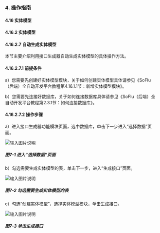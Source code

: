 ### 4. 操作指南

#### 4.16 实体模型

#### 4.16.2 实体模型

#### 4.16.2.7 自动生成实体模型

本节主要介绍利用接口生成器自动生成实体模型的具体操作方法。

#### 4.16.2.7.1 前提条件

a）您需要先创建好实体模型模块，关于如何创建实体模型具体请参见《SoFlu（后端）全自动开发平台教程第4.16.1.1节：新增实体模型模块》。

b）您需要先连接好数据库，关于如何连接数据库具体请参见《SoFlu（后端）全自动开发平台教程第2.3.1节：如何连接数据库》。

#### 4.16.2.7.2 操作步骤

a）进入接口生成器功能模块页面，选中数据库，单击下一步进入“选择数据”页面。

![输入图片说明](../../../../../images/SoFlu%EF%BC%88%E5%90%8E%E7%AB%AF%EF%BC%89%E5%BC%80%E5%8F%91%E5%B9%B3%E5%8F%B0/1.%20%E6%9C%80%E6%96%B0%E7%89%88%E6%9C%AC%20-%20%E6%9B%B4%E6%96%B0%E6%97%A5%E6%9C%9F%20-%202022.10.08/4.%20%E6%93%8D%E4%BD%9C%E6%8C%87%E5%8D%97/16.%20%E5%AE%9E%E4%BD%93%E6%A8%A1%E5%9E%8B/2.%20%E5%AE%9E%E4%BD%93%E6%A8%A1%E5%9E%8B/7-1.png)

##### 图7-1 进入“选择数据”页面

b）勾选需要生成实体模型的表，单击下一步，进入“生成接口”页面。

![输入图片说明](../../../../../images/SoFlu%EF%BC%88%E5%90%8E%E7%AB%AF%EF%BC%89%E5%BC%80%E5%8F%91%E5%B9%B3%E5%8F%B0/1.%20%E6%9C%80%E6%96%B0%E7%89%88%E6%9C%AC%20-%20%E6%9B%B4%E6%96%B0%E6%97%A5%E6%9C%9F%20-%202022.10.08/4.%20%E6%93%8D%E4%BD%9C%E6%8C%87%E5%8D%97/16.%20%E5%AE%9E%E4%BD%93%E6%A8%A1%E5%9E%8B/2.%20%E5%AE%9E%E4%BD%93%E6%A8%A1%E5%9E%8B/7-2.png)

##### 图7-2 勾选需要生成实体模型的表

c）勾选“创建实体模型”，选择实体模型模块，单击生成接口。

![输入图片说明](../../../../../images/SoFlu%EF%BC%88%E5%90%8E%E7%AB%AF%EF%BC%89%E5%BC%80%E5%8F%91%E5%B9%B3%E5%8F%B0/1.%20%E6%9C%80%E6%96%B0%E7%89%88%E6%9C%AC%20-%20%E6%9B%B4%E6%96%B0%E6%97%A5%E6%9C%9F%20-%202022.10.08/4.%20%E6%93%8D%E4%BD%9C%E6%8C%87%E5%8D%97/16.%20%E5%AE%9E%E4%BD%93%E6%A8%A1%E5%9E%8B/2.%20%E5%AE%9E%E4%BD%93%E6%A8%A1%E5%9E%8B/7-3.png)

##### 图7-3 单击生成接口
